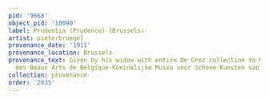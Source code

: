 ```yaml
---
pid: '9668'
object_pid: '10090'
label: Prudentia (Prudence) (Brussels)
artist: pieterbruegel
provenance_date: '1911'
provenance_location: Brussels
provenance_text: Given by his widow with entire De Grez collection to Musees Royaux
  des Beaux Arts de Belgique-Koninklijke Musea voor Schone Kunsten van Belgie
collection: provenance
order: '2835'
---
```

